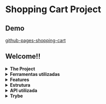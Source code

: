 # Shopping Cart Project

## Demo

[github-pages-shopping-cart](https://pennaor.github.io/shopping-cart-project/)

## Welcome!!

<details>
<summary><strong>The Project</strong></summary>

- Simula uma página de compras que possui ações básicas.

- Projeto de aprendizado desenvolvido ao longo do curso de desenvolvimento Web da [Trybe](https://www.betrybe.com/).

- Desenvolvido sob o modelo **TDD** (Test Driven Development).

</details>

<details>

<summary><strong>Ferramentas utilizadas</strong></summary>

- JavaScript
- [Jest](https://jestjs.io/)
- [Eslint](https://eslint.org/)
- HTML
- CSS
- [MaterializeCSS](https://materializecss.com)

</details>

<details>

<summary><strong>Features</strong></summary>

- Cria lista de produtos buscados na API do Mercado Livre

- Adiciona ou remove itens em um carrinho de compras

- Limpa o carrinho de compras

- Cálculo preciso do valor total dos itens quando o carrinho é atualizado

- Carrega o carrinho de compras ao iniciar a página

- Mostra texto de `carregando` durante uma requisição à API

- Página estilizada com código própio, MaterializeCSS e Google Fonts

</details>

<details>

<summary><strong>Estrutura</strong></summary>

`index.html`: página de compras,</br>
`style.css`: estilização da página,</br>
`script.js`: implementa funcionalidades da página,</br>
`tests/`: testes unitários feito em `jest`,</br>
[Decimal.js](https://github.com/MikeMcl/decimal.js): biblioteca usada para corrigir imprecisão dos cálculos

</details>

<details>
<summary><strong>API utilizada</strong></summary>

- [Mercado Livre](https://developers.mercadolivre.com.br/pt_br/itens-e-buscas)

⚠️ **Atenção:** a simulação da API para o consumo no ambiente de testes foi implementada pela Trybe. Nesse contexto, além dos testes, eu implementei `fetchProducts`, `fetchItem`.

</details>

<details>
<summary><strong>Trybe</strong></summary>

  - A simulação da API para o consumo no ambiente de testes foi implementada pela [Trybe](https://www.betrybe.com/).
	
  - As seguintes funções são de autoria da [Trybe](https://www.betrybe.com/):
  	- `createProductImageElement`
  	- `createCustomElement`
  	- `createProductItemElement`
  	- `getSkuFromProductItem`
  	- `cartItemClickListener`
  	- `createCartItemElement`

</details>
